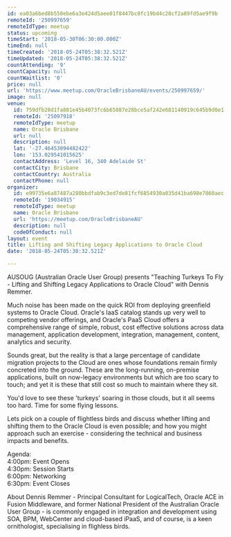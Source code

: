 ```yaml
---
id: ea03a6bed8b550ebe6a3e424d5aee01f8447bc0fc19bd4c20cf2a89fd5ae9f9b
remoteId: '250997659'
remoteIdType: meetup
status: upcoming
timeStart: '2018-05-30T06:30:00.000Z'
timeEnd: null
timeCreated: '2018-05-24T05:38:32.521Z'
timeUpdated: '2018-05-24T05:38:32.521Z'
countAttending: '9'
countCapacity: null
countWaitlist: '0'
price: null
url: 'https://www.meetup.com/OracleBrisbaneAU/events/250997659/'
image: null
venue:
  id: 759dfb28d1fa881e45b4073fc6b65887e28bce5af242e681140919c645b9d0e1
  remoteId: '25097918'
  remoteIdType: meetup
  name: Oracle Brisbane
  url: null
  description: null
  lat: '-27.46453094482422'
  lon: '153.029541015625'
  contactAddress: 'Level 16, 340 Adelaide St'
  contactCity: Brisbane
  contactCountry: Australia
  contactPhone: null
organizer:
  id: e99735e6a87487a280bbdfab9c3ed7de81fcf6854930a035d41ba698e7860aec
  remoteId: '19034915'
  remoteIdType: meetup
  name: Oracle Brisbane
  url: 'https://meetup.com/OracleBrisbaneAU'
  description: null
  codeOfConduct: null
layout: event
title: Lifting and Shifting Legacy Applications to Oracle Cloud
date: '2018-05-24T05:38:32.521Z'

---
```

<p>AUSOUG (Australian Oracle User Group) presents "Teaching Turkeys To Fly - Lifting and Shifting Legacy Applications to Oracle Cloud" with Dennis Remmer.</p> <p>Much noise has been made on the quick ROI from deploying greenfield systems to Oracle Cloud. Oracle's IaaS catalog stands up very well to competing vendor offerings, and Oracle's PaaS Cloud offers a comprehensive range of simple, robust, cost effective solutions across data management, application development, integration, management, content, analytics and security.</p> <p>Sounds great, but the reality is that a large percentage of candidate migration projects to the Cloud are ones whose foundations remain firmly concreted into the ground. These are the long-running, on-premise applications, built on now-legacy environments but which are too scary to touch; and yet it is these that still cost so much to maintain where they sit.</p> <p>You'd love to see these 'turkeys' soaring in those clouds, but it all seems too hard. Time for some flying lessons.</p> <p>Lets pick on a couple of flightless birds and discuss whether lifting and shifting them to the Oracle Cloud is even possible; and how you might approach such an exercise - considering the technical and business impacts and benefits.</p> <p>Agenda:<br/>4:00pm: Event Opens<br/>4:30pm: Session Starts<br/>6:00pm: Networking<br/>6:30pm: Event Closes</p> <p>About Dennis Remmer - Principal Consultant for LogicalTech, Oracle ACE in Fusion Middleware, and former National President of the Australian Oracle User Group - is commonly engaged in integration and development using SOA, BPM, WebCenter and cloud-based iPaaS, and of course, is a keen ornithologist, specialising in flighless birds.</p>
